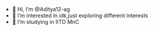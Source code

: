 - 👋 Hi, I’m @Aditya12-ag
- 👀 I’m interested in idk,just exploring different interests
- 🌱 I’m studying in IITD MnC

<!---
Aditya12-ag/Aditya12-ag is a ✨ special ✨ repository because its `README.md` (this file) appears on your GitHub profile.
You can click the Preview link to take a look at your changes.
--->
